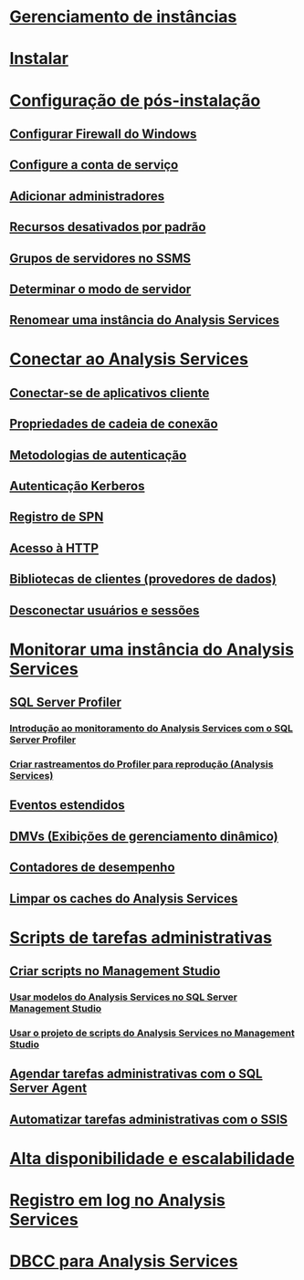 # [Gerenciamento de instâncias](analysis-services-instance-management.md)  
# [Instalar](../../analysis-services/instances/install-windows/install-analysis-services.md)
# [Configuração de pós-instalação](post-install-configuration-analysis-services.md)  
## [Configurar Firewall do Windows](configure-the-windows-firewall-to-allow-analysis-services-access.md)  
## [Configure a conta de serviço](configure-service-accounts-analysis-services.md)  
## [Adicionar administradores](grant-server-admin-rights-to-an-analysis-services-instance.md)  
## [Recursos desativados por padrão](features-off-by-default-analysis-services.md)  
## [Grupos de servidores no SSMS](register-an-analysis-services-instance-in-a-server-group.md)  
## [Determinar o modo de servidor](determine-the-server-mode-of-an-analysis-services-instance.md)  
## [Renomear uma instância do Analysis Services](rename-an-analysis-services-instance.md)  
# [Conectar ao Analysis Services](connect-to-analysis-services.md)  
## [Conectar-se de aplicativos cliente](connect-from-client-applications-analysis-services.md)  
## [Propriedades de cadeia de conexão](connection-string-properties-analysis-services.md)  
## [Metodologias de autenticação](authentication-methodologies-supported-by-analysis-services.md)  
## [Autenticação Kerberos](configure-analysis-services-for-kerberos-constrained-delegation.md)  
## [Registro de SPN](spn-registration-for-an-analysis-services-instance.md)  
## [Acesso à HTTP](configure-http-access-to-analysis-services-on-iis-8-0.md)  
## [Bibliotecas de clientes (provedores de dados)](data-providers-used-for-analysis-services-connections.md)  
## [Desconectar usuários e sessões](disconnect-users-and-sessions-on-analysis-services-server.md)  
# [Monitorar uma instância do Analysis Services](monitor-an-analysis-services-instance.md)  
## [SQL Server Profiler](use-sql-server-profiler-to-monitor-analysis-services.md)  
### [Introdução ao monitoramento do Analysis Services com o SQL Server Profiler](introduction-to-monitoring-analysis-services-with-sql-server-profiler.md)  
### [Criar rastreamentos do Profiler para reprodução (Analysis Services)](create-profiler-traces-for-replay-analysis-services.md)  
## [Eventos estendidos](monitor-analysis-services-with-sql-server-extended-events.md)  
## [DMVs (Exibições de gerenciamento dinâmico)](use-dynamic-management-views-dmvs-to-monitor-analysis-services.md)  
## [Contadores de desempenho](performance-counters-ssas.md)  
## [Limpar os caches do Analysis Services](clear-the-analysis-services-caches.md)  
# [Scripts de tarefas administrativas](script-administrative-tasks-in-analysis-services.md)  
## [Criar scripts no Management Studio](create-analysis-services-scripts-in-management-studio.md)  
### [Usar modelos do Analysis Services no SQL Server Management Studio](use-analysis-services-templates-in-sql-server-management-studio.md)  
### [Usar o projeto de scripts do Analysis Services no Management Studio](analysis-services-scripts-project-in-sql-server-management-studio.md)  
## [Agendar tarefas administrativas com o SQL Server Agent](schedule-ssas-administrative-tasks-with-sql-server-agent.md)  
## [Automatizar tarefas administrativas com o SSIS](automate-analysis-services-administrative-tasks-with-ssis.md)  
# [Alta disponibilidade e escalabilidade](high-availability-and-scalability-in-analysis-services.md)  
# [Registro em log no Analysis Services](log-operations-in-analysis-services.md)  
# [DBCC para Analysis Services](database-consistency-checker-dbcc-for-analysis-services.md)  
